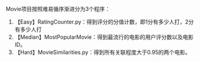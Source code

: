 Movie项目按照难易循序渐进分为3个程序：
1. 【Easy】RatingCounter.py：得到评分的分值计数，即1分有多少人打，2分有多少人打
2. 【Median】MostPopularMovie：得到最流行的电影的用户评分数以及电影ID。
3. 【Hard】MovieSimilarities.py：得到所有关联程度大于0.95的两个电影。